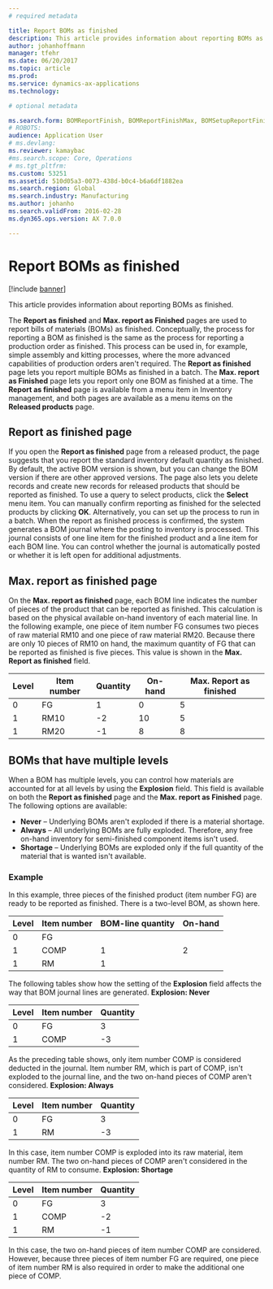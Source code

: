 ```yaml
---
# required metadata

title: Report BOMs as finished
description: This article provides information about reporting BOMs as finished.
author: johanhoffmann
manager: tfehr
ms.date: 06/20/2017
ms.topic: article
ms.prod: 
ms.service: dynamics-ax-applications
ms.technology: 

# optional metadata

ms.search.form: BOMReportFinish, BOMReportFinishMax, BOMSetupReportFinish
# ROBOTS: 
audience: Application User
# ms.devlang: 
ms.reviewer: kamaybac
#ms.search.scope: Core, Operations
# ms.tgt_pltfrm: 
ms.custom: 53251
ms.assetid: 510d05a3-0073-438d-b0c4-b6a6df1882ea
ms.search.region: Global
ms.search.industry: Manufacturing
ms.author: johanho
ms.search.validFrom: 2016-02-28
ms.dyn365.ops.version: AX 7.0.0

---
```


# Report BOMs as finished

[!include [banner](../includes/banner.md)]

This article provides information about reporting BOMs as finished.

The **Report as finished** and **Max. report as Finished** pages are used to report bills of materials (BOMs) as finished. Conceptually, the process for reporting a BOM as finished is the same as the process for reporting a production order as finished. This process can be used in, for example, simple assembly and kitting processes, where the more advanced capabilities of production orders aren't required. The **Report as finished** page lets you report multiple BOMs as finished in a batch. The **Max. report as Finished** page lets you report only one BOM as finished at a time. The **Report as finished** page is available from a menu item in Inventory management, and both pages are available as a menu items on the **Released products** page.

## Report as finished page
If you open the **Report as finished** page from a released product, the page suggests that you report the standard inventory default quantity as finished. By default, the active BOM version is shown, but you can change the BOM version if there are other approved versions. The page also lets you delete records and create new records for released products that should be reported as finished. To use a query to select products, click the **Select** menu item. You can manually confirm reporting as finished for the selected products by clicking **OK**. Alternatively, you can set up the process to run in a batch. When the report as finished process is confirmed, the system generates a BOM journal where the posting to inventory is processed. This journal consists of one line item for the finished product and a line item for each BOM line. You can control whether the journal is automatically posted or whether it is left open for additional adjustments.

## Max. report as finished page
On the **Max. report as finished** page, each BOM line indicates the number of pieces of the product that can be reported as finished. This calculation is based on the physical available on-hand inventory of each material line. In the following example, one piece of item number FG consumes two pieces of raw material RM10 and one piece of raw material RM20. Because there are only 10 pieces of RM10 on hand, the maximum quantity of FG that can be reported as finished is five pieces. This value is shown in the **Max. Report as finished** field.

| Level | Item number | Quantity | On-hand | Max. Report as finished |
|-------|-------------|----------|---------|-------------------------|
| 0     | FG          |  1       | 0       | 5                       |
| 1     | RM10        | -2       | 10      | 5                       |
| 1     | RM20        | -1       |  8      | 8                       |

## BOMs that have multiple levels
When a BOM has multiple levels, you can control how materials are accounted for at all levels by using the **Explosion** field. This field is available on both the **Report as finished** page and the **Max. report as Finished** page. The following options are available:

-   **Never** – Underlying BOMs aren't exploded if there is a material shortage.
-   **Always** – All underlying BOMs are fully exploded. Therefore, any free on-hand inventory for semi-finished component items isn't used.
-   **Shortage** – Underlying BOMs are exploded only if the full quantity of the material that is wanted isn't available.

### Example

In this example, three pieces of the finished product (item number FG) are ready to be reported as finished. There is a two-level BOM, as shown here.

| Level | Item number | BOM-line quantity | On-hand |
|-------|-------------|-------------------|---------|
| 0     | FG          |                   |         |
| 1     | COMP        | 1                 | 2       |
| 1     | RM          | 1                 |         |

The following tables show how the setting of the **Explosion** field affects the way that BOM journal lines are generated. **Explosion: Never**

| Level | Item number | Quantity |
|-------|-------------|----------|
| 0     | FG          | 3        |
| 1     | COMP        | -3       |

As the preceding table shows, only item number COMP is considered deducted in the journal. Item number RM, which is part of COMP, isn't exploded to the journal line, and the two on-hand pieces of COMP aren't considered. **Explosion: Always**

| Level | Item number | Quantity |
|-------|-------------|----------|
| 0     | FG          | 3        |
| 1     | RM          | -3       |

In this case, item number COMP is exploded into its raw material, item number RM. The two on-hand pieces of COMP aren't considered in the quantity of RM to consume. **Explosion: Shortage**

| Level | Item number | Quantity |
|-------|-------------|----------|
| 0     | FG          | 3        |
| 1     | COMP        | -2       |
| 1     | RM          | -1       |

In this case, the two on-hand pieces of item number COMP are considered. However, because three pieces of item number FG are required, one piece of item number RM is also required in order to make the additional one piece of COMP.



